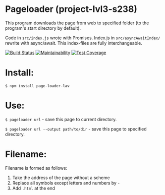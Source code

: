 # Pageloader (project-lvl3-s238)
This program downloads the page from web to specified folder (to the program's start directory by default).

Code in `src/index.js` wrote with Promises. Index.js in `src/asyncAwaitIndex/` rewrite with async/await. This index-files are fully interchangeable.

[![Build Status](https://travis-ci.org/exces-s/pageloader.svg?branch=master)](https://travis-ci.org/exces-s/pageloader)
[![Maintainability](https://api.codeclimate.com/v1/badges/fc9e5e1e8d7ea431cc4a/maintainability)](https://codeclimate.com/github/exces-s/project-lvl3-s238/maintainability)
[![Test Coverage](https://api.codeclimate.com/v1/badges/fc9e5e1e8d7ea431cc4a/test_coverage)](https://codeclimate.com/github/exces-s/project-lvl3-s238/test_coverage)

# Install:

`$ npm install page-loader-lav`

# Use:
`$ pageloader url` - save this page to current directory.

`$ pageloader url --output path/to/dir` - save this page to specified directory.

# Filename:
Filename is formed as follows:
1. Take the address of the page without a scheme
2. Replace all symbols except letters and numbers by `-`
3. Add `.html` at the end
